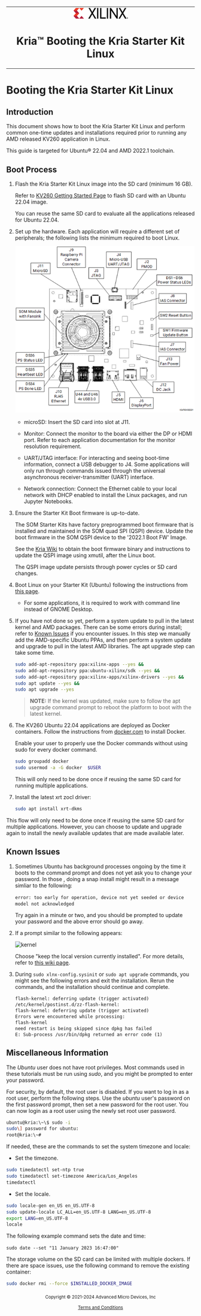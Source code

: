 <table class="sphinxhide">
 <tr>
   <td align="center"><img src="media/xilinx-logo.png" width="30%"/><h1>Kria&trade; Booting the Kria Starter Kit Linux</h1>
   </td>
 </tr>
</table>

# Booting the Kria Starter Kit Linux

## Introduction

This document shows how to boot the Kria Starter Kit Linux and perform common one-time updates and installations required prior to running any AMD released KV260 application in Linux.

This guide is targeted for Ubuntu&reg; 22.04 and AMD 2022.1 toolchain.

## Boot Process

1. Flash the Kria Starter Kit Linux image into the SD card (minimum 16 GB).

      Refer to [KV260 Getting Started Page](https://www.xilinx.com/products/som/kria/kv260-vision-starter-kit/kv260-getting-started-ubuntu/setting-up-the-sd-card-image.html) to flash SD card with an Ubuntu 22.04 image.

      You can reuse the same SD card to evaluate all the applications released for Ubuntu 22.04.

2. Set up the hardware. Each application will require a different set of peripherals; the following lists the minimum required to boot Linux.

   ![GitHub Logo](./media/som-board.png)

   * microSD: Insert the SD card into slot at J11.

   * Monitor: Connect the monitor to the board via either the DP or HDMI port. Refer to each application documentation for the monitor resolution requirement.

   * UART/JTAG interface: For interacting and seeing boot-time information, connect a USB debugger to J4. Some applications will only run through commands issued through the universal asynchronous receiver-transmitter (UART) interface.

   * Network connection: Connect the Ethernet cable to your local network with DHCP enabled to install the Linux packages, and run Jupyter Notebooks.

3. Ensure the Starter Kit Boot firmware is up-to-date.

    The SOM Starter Kits have factory preprogrammed boot firmware that is installed and maintained in the SOM quad SPI (QSPI) device. Update the boot firmware in the SOM QSPI device to the '2022.1 Boot FW' Image.

    See the [Kria Wiki](https://xilinx-wiki.atlassian.net/wiki/spaces/A/pages/1641152513/Kria+K26+SOM#Boot-Firmware-Updates) to obtain the boot firmware binary and instructions to update the QSPI image using xmutil, after the Linux boot.  

    The QSPI image update persists through power cycles or SD card changes.

4. Boot Linux on your Starter Kit (Ubuntu) following the instructions from [this page](https://www.xilinx.com/products/som/kria/kv260-vision-starter-kit/kv260-getting-started-ubuntu/booting-your-starter-kit.html).

   * For some applications, it is required to work with command line instead of GNOME Desktop.

5. If you have not done so yet, perform a system update to pull in the latest kernel and AMD packages. There can be some errors during install; refer to [Known Issues](#known-issues) if you encounter issues. In this step we manually add the AMD-specific Ubuntu PPAs, and then perform a system update and upgrade to pull in the latest AMD libraries. The apt upgrade step can take some time.

   ```bash
   sudo add-apt-repository ppa:xilinx-apps --yes &&
   sudo add-apt-repository ppa:ubuntu-xilinx/sdk --yes &&
   sudo add-apt-repository ppa:xilinx-apps/xilinx-drivers --yes &&
   sudo apt update --yes &&
   sudo apt upgrade --yes
   ```

   >**NOTE:** If the kernel was updated, make sure to follow the apt upgrade command prompt to reboot the platform to boot with the latest kernel.

6. The KV260 Ubuntu 22.04 applications are deployed as Docker containers. Follow the instructions from [docker.com](https://docs.docker.com/engine/install/ubuntu/) to install Docker.

   Enable your user to properly use the Docker commands without using sudo for every docker command.

    ```bash
    sudo groupadd docker
    sudo usermod -a -G docker  $USER
    ```

   This will only need to be done once if reusing the same SD card for running multiple applications.

7. Install the latest xrt zocl driver:

      ```bash
      sudo apt install xrt-dkms
      ```

This flow will only need to be done once if reusing the same SD card for multiple applications. However, you can choose to update and upgrade again to install the newly available updates that are made available later.

## Known Issues

1. Sometimes Ubuntu has background processes ongoing by the time it boots to the command prompt and does not yet ask you to change your password. In those , doing a snap install might result in a message simliar to the following:

   ```error: too early for operation, device not yet seeded or device model not acknowledged```

   Try again in a minute or two, and you should be prompted to update your password and the above error should go away.

2. If a prompt similar to the following appears:

   ![kernel](./media/kernelflash.png)

   Choose "keep the local version currently installed". For more details, refer to [this wiki page](https://xilinx-wiki.atlassian.net/wiki/spaces/A/pages/2116354051/Tips+Tricks+for+Certified+Ubuntu+AMD-Xilinx+Devices#Understanding-the-Configuring-flash-kernel-Prompts-When-Updating-the-Linux-Kernel).

3. During ```sudo xlnx-config.sysinit``` or ```sudo apt upgrade``` commands, you might see the following errors and exit the installation. Rerun the commands, and the installation should continue and complete.

   ``` text
   flash-kernel: deferring update (trigger activated)
   /etc/kernel/postinst.d/zz-flash-kernel:
   flash-kernel: deferring update (trigger activated)
   Errors were encountered while processing:
   flash-kernel
   need restart is being skipped since dpkg has failed
   E: Sub-process /usr/bin/dpkg returned an error code (1)
   ```

## Miscellaneous Information

The *Ubuntu* user does not have root privileges. Most commands used in these tutorials must be run using *sudo*, and you might be prompted to enter your password.

For security, by default, the root user is disabled. If you want to log in as a root user, perform the following steps. Use the *ubuntu* user's password on the first password prompt, then set a new password for the root user. You can now login as a root user using the newly set root user password.

```bash
ubuntu@kria:\~\$ sudo -i
sudo\] password for ubuntu:
root@kria:\~#
```

If needed, these are the commands to set the system timezone and locale:

* Set the timezone.

```bash
sudo timedatectl set-ntp true
sudo timedatectl set-timezone America/Los_Angeles
timedatectl
```

* Set the locale.

```bash
sudo locale-gen en_US en_US.UTF-8
sudo update-locale LC_ALL=en_US.UTF-8 LANG=en_US.UTF-8
export LANG=en_US.UTF-8
locale
```

The following example command sets the date and time:

`sudo date --set "11 January 2023 16:47:00"`

The storage volume on the SD card can be limited with multiple dockers. If there are space issues, use the following command to remove the existing container:

```bash
sudo docker rmi --force $INSTALLED_DOCKER_IMAGE
```


<p class="sphinxhide" align="center"><sub>Copyright © 2021-2024 Advanced Micro Devices, Inc</sub></p>

<p class="sphinxhide" align="center"><sup><a href="https://www.amd.com/en/corporate/copyright">Terms and Conditions</a></sup></p>